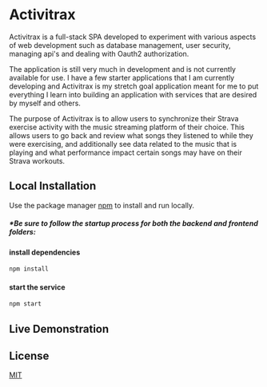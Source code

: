 # Activitrax

Activitrax is a full-stack SPA developed to experiment with various aspects of web development such as database management, user security, managing api's and dealing with Oauth2 authorization.

The application is still very much in development and is not currently available for use. I have a few starter applications that I am currently developing and Activitrax is my stretch goal application meant for me to put everything I learn into building an application with services that are desired by myself and others. 

The purpose of Activitrax is to allow users to synchronize their Strava exercise activity with the music streaming platform of their choice. This allows users to go back and review what songs they listened to while they were exercising, and additionally see data related to the music that is playing and what performance impact certain songs may have on their Strava workouts. 

## Local Installation

Use the package manager [npm](https://docs.npmjs.com/downloading-and-installing-node-js-and-npm) to install and run locally.

##### *Be sure to follow the startup process for both the backend and frontend folders:
#### install dependencies
```bash
npm install
```

#### start the service
```bash
npm start
```

## Live Demonstration

## License
[MIT](https://choosealicense.com/licenses/mit/)

